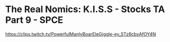 # The Real Nomics: K.I.S.S - Stocks TA Part 9 - SPCE
https://clips.twitch.tv/PowerfulManlyBoarEleGiggle-ey_5Tz6cbxAfOY4N
